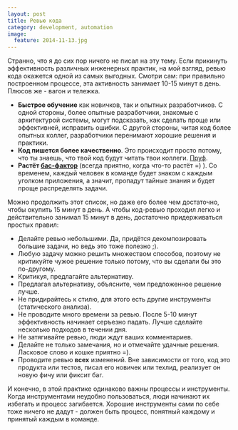 ```yaml
---
layout: post
title: Ревью кода
category: development, automation
image: 
  feature: 2014-11-13.jpg
---
```


Странно, что я до сих пор ничего не писал на эту тему. Если прикинуть эффективность различных инженерных практик, на мой взгляд, ревью кода окажется одной из самых выгодных. Смотри сам: при правильно построенном процессе, эта активность занимает 10-15 минут в день. Плюсов же - вагон и тележка.

  * **Быстрое обучение** как новичков, так и опытных разработчиков. С одной стороны, более опытные разработчики, знакомые с архитектурой системы, могут подсказать, как сделать проще или эффективней, исправить ошибки. С другой стороны, читая код более опытных коллег, разработчики перенимают хорошие решения и практики.
  * **Код пишется более качественно**. Это происходит просто потому, что ты знаешь, что твой код будут читать твои коллеги. [Пруф](http://bash.im/quote/430012).
  * **Растёт [бас-фактор](https://ru.wikipedia.org/wiki/Bus_factor)** (всегда приятно, когда что-то растёт =) ). Со временем, каждый человек в команде будет знаком с каждым уголком приложения, а значит, пропадут тайные знания и будет проще распределять задачи.

Можно продолжить этот список, но даже его более чем достаточно, чтобы окупить 15 минут в день. А чтобы код-ревью проходил легко и действительно занимал 15 минут в день, достаточно придерживаться простых правил:

  * Делайте ревью небольшими. Да, придётся декомпозировать большие задачи, но ведь это тоже полезно ;).
  * Любую задачу можно решить множеством способов, поэтому не критикуйте чужое решение только потому, что вы сделали бы это по-другому.
  * Критикуя, предлагайте альтернативу.
  * Предлагая альтернативу, объясните, чем предложенное решение лучше.
  * Не придирайтесь к стилю, для этого есть другие инструменты (статического анализа).
  * Не проводите много времени за ревью. После 5-10 минут эффективность начинает серъезно падать. Лучше сделайте несколько подходов в течении дня.
  * Не затягивайте ревью, люди ждут ваших комментариев.
  * Делайте не только замечания, но и отмечайте удачные решения. Ласковое слово и кошке приятно =).
  * Проводите ревью **всех** изменений. Вне зависимости от того, код это продукта или тестов, писал его новичек или техлид, реализует он новую фичу или фиксит баг.

И конечно, в этой практике одинаково важны процессы и инструменты. Когда инструментами неудобно пользоваться, люди начинают их избегать и процесс загибается. Хорошие инструменты сами по себе тоже ничего не дадут - должен быть процесс, понятный каждому и принятый каждым в команде.